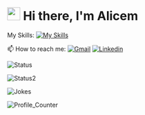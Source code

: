 # <img src="https://raw.githubusercontent.com/iampavangandhi/iampavangandhi/master/gifs/Hi.gif" width="30px"> Hi there, I'm Alicem
My Skills: [![My Skills](https://skills.thijs.gg/icons?i=py,html,css,git,docker,mongodb,postgres,md&theme=light)]()

:mailbox: How to reach me: 
[![Gmail](https://img.shields.io/badge/Gmail-D14836?style=for-the-badge&logo=gmail&logoColor=white&link=mailto:alicemkoyun@gmail.com)](mailto:alicemkoyun@gmail.com)
[![Linkedin](https://img.shields.io/badge/LinkedIn-0077B5?style=for-the-badge&logo=linkedin&logoColor=white&link=https://www.linkedin.com/in/alicemkyn/)](https://www.linkedin.com/in/alicemkyn/)

![Status]( https://github-readme-stats.vercel.app/api?username=alicemkyn&show_icons=true)


![Status2]( https://github-readme-stats.vercel.app/api/top-langs/?username=alicemkyn&theme=blue-green)


![Jokes]( https://readme-jokes.vercel.app/api)

![Profile_Counter]( https://komarev.com/ghpvc/?username=alicemkyn)
